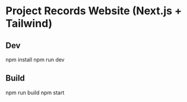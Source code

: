 # Project Records Website (Next.js + Tailwind)

## Dev
npm install
npm run dev

## Build
npm run build
npm start
